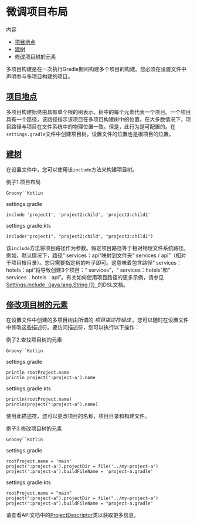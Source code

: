 # 微调项目布局


内容

  * [项目地点](#sub:project_locations)
  * [建树](#sub:building_the_tree)
  * [修改项目树的元素](#sub:modifying_element_of_the_project_tree)

多项目构建是在一次执行Gradle期间构建多个项目的构建。您必须在设置文件中声明参与多项目构建的项目。

<h2 id = '#sub:project_locations'> <a href = '#sub:project_locations'>项目地点</a> </h2>

多项目构建始终由具有单个根的树表示。树中的每个元素代表一个项目。一个项目具有一个路径，该路径指示该项目在多项目构建树中的位置。在大多数情况下，项目路径与项目在文件系统中的物理位置一致。但是，此行为是可配置的。在`settings.gradle`文件中创建项目树。设置文件的位置也是根项目的位置。

<h2 id = '#sub:building_the_tree'> <a href = '#sub:building_the_tree'>建树</a> </h2>

在设置文件中，您可以使用该`include`方法来构建项目树。

例子1.项目布局

`Groovy``Kotlin`

settings.gradle

    
    
    include 'project1', 'project2:child', 'project3:child1'

settings.gradle.kts

    
    
    include("project1", "project2:child", "project3:child1")

该`include`方法将项目路径作为参数。假定项目路径等于相对物理文件系统路径。例如，默认情况下，路径“ services：api”映射到文件夹“
services / api”（相对于项目根目录）。您只需要指定树的叶子即可。这意味着包含路径“
services：hotels：api”将导致创建3个项目：“ services”，“ services：hotels”和“
services：hotels：api”。有关如何使用项目路径的更多示例，请参见[Settings.include（java.lang.String
[]）](https://docs.gradle.org/6.7.1/dsl/org.gradle.api.initialization.Settings.html#org.gradle.api.initialization.Settings:include\(java.lang.String\[\]\))的DSL文档。

<h2 id = '#sub:modifying_element_of_the_project_tree'> <a href = '#sub:modifying_element_of_the_project_tree'>修改项目树的元素</a> </h2>

在设置文件中创建的多项目树由所谓的 _项目描述符组成_ 。您可以随时在设置文件中修改这些描述符。要访问描述符，您可以执行以下操作：

例子2.查找项目树的元素

`Groovy``Kotlin`

settings.gradle

    
    
    println rootProject.name
    println project(':project-a').name

settings.gradle.kts

    
    
    println(rootProject.name)
    println(project(":project-a").name)

使用此描述符，您可以更改项目的名称，项目目录和构建文件。

例子3.修改项目树的元素

`Groovy``Kotlin`

settings.gradle

    
    
    rootProject.name = 'main'
    project(':project-a').projectDir = file('../my-project-a')
    project(':project-a').buildFileName = 'project-a.gradle'

settings.gradle.kts

    
    
    rootProject.name = "main"
    project(":project-a").projectDir = file("../my-project-a")
    project(":project-a").buildFileName = "project-a.gradle"

请查看API文档中的[ProjectDescriptor](https://docs.gradle.org/6.7.1/javadoc/org/gradle/api/initialization/ProjectDescriptor.html)类以获取更多信息。

